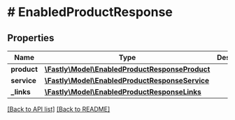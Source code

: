 # # EnabledProductResponse

## Properties

Name | Type | Description | Notes
------------ | ------------- | ------------- | -------------
**product** | [**\Fastly\Model\EnabledProductResponseProduct**](EnabledProductResponseProduct.md) |  | [optional] 
**service** | [**\Fastly\Model\EnabledProductResponseService**](EnabledProductResponseService.md) |  | [optional] 
**_links** | [**\Fastly\Model\EnabledProductResponseLinks**](EnabledProductResponseLinks.md) |  | [optional] 


[[Back to API list]](../../README.md#endpoints) [[Back to README]](../../README.md)
